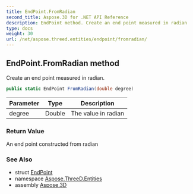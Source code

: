 ```yaml
---
title: EndPoint.FromRadian
second_title: Aspose.3D for .NET API Reference
description: EndPoint method. Create an end point measured in radian
type: docs
weight: 30
url: /net/aspose.threed.entities/endpoint/fromradian/
---
```

## EndPoint.FromRadian method

Create an end point measured in radian.

```csharp
public static EndPoint FromRadian(double degree)
```

| Parameter | Type | Description |
| --- | --- | --- |
| degree | Double | The value in radian |

### Return Value

An end point constructed from radian

### See Also

* struct [EndPoint](../)
* namespace [Aspose.ThreeD.Entities](../../endpoint/)
* assembly [Aspose.3D](../../../)


